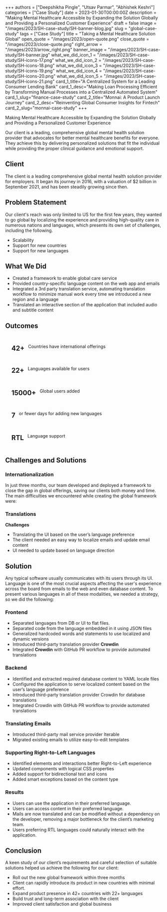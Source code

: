 +++
authors = ["Deepshikha Pingle", "Utsav Parmar", "Abhishek Keshri"]
categories = ["Case Study"]
date = 2023-01-30T00:00:00Z
description = "Making Mental Healthcare Accessible by Expanding the Solution Globally and Providing a Personalized Customer Experience"
draft = false
image = "/images/2023/SH-case-study/SH-banner-blog.jpg"
slug = "global-case-study"
tags = ["Case Study"]
title = "Taking a Mental Healthcare Solution Global"
open_quote = "/images/2023/open-quote.png"
close_quote = "/images/2023/close-quote.png"
right_arrow = "/images/2023/arrow_right.png"
banner_image = "/images/2023/SH-case-study/SH-banner.jpg"
what_we_did_icon_1 = "/images/2023/SH-case-study/SH-icons-17.png"
what_we_did_icon_2 = "/images/2023/SH-case-study/SH-icons-18.png"
what_we_did_icon_3 = "/images/2023/SH-case-study/SH-icons-19.png"
what_we_did_icon_4 = "/images/2023/SH-case-study/SH-icons-20.png"
what_we_did_icon_5 = "/images/2023/SH-case-study/SH-icons-21.png"
card_1_title="A Centralized System for a Leading Consumer Lending Bank"
card_1_desc="Making Loan Processing Efficient by Transforming Manual Processes into a Centralized Automated System"
card_1_slug="finance-case-study"
card_2_title="Monnai: A Product Launch Journey"
card_2_desc="Reinventing Global Consumer Insights for Fintech"
card_2_slug="monnai-case-study"
+++

Making Mental Healthcare Accessible by Expanding the Solution Globally and Providing a Personalized Customer Experience

Our client is a leading, comprehensive global mental health solution provider that advocates for better mental healthcare benefits for everyone. They achieve this by delivering personalized solutions that fit the individual while providing the proper clinical guidance and emotional support.

## Client

The client is a leading comprehensive global mental health solution provider for employers. It began its journey in 2016, with a valuation of $2 billion in September 2021, and has been steadily growing since then.

## Problem Statement

Our client's reach was only limited to US for the first few years, they wanted to go global by localizing the experience and providing high-quality care in numerous nations and languages, which presents its own set of challenges, including the following.

- Scalability
- Support for new countries
- Support for new languages

## What We Did

- Created a framework to enable global care service
- Provided country-specific language content on the web app and emails
- Integrated a 3rd party translation service, automating translation workflow to minimize manual work every time we introduced a new region and a language
- Translated an interactive section of the application that included audio and subtitle content

## Outcomes

<span style="display: flex;flex-direction: row;align-content: center;justify-content: flex-start;align-items: center; flex-wrap: wrap; margin-left: 20px;">
<h2 >42+</h2> &nbsp;&nbsp; Countries have international offerings
</span>

<span style="display: flex;flex-direction: row;align-content: center;justify-content: flex-start;align-items: center; flex-wrap: wrap; margin-left: 20px;">
<h2>22+</h2> &nbsp;&nbsp; Languages available for users
</span>

<span style="display: flex;flex-direction: row;align-content: center;justify-content: flex-start;align-items: center; flex-wrap: wrap; margin-left: 20px;">
<h2>15000+</h2> &nbsp;&nbsp; Global users added
</span>

<span style="display: flex;flex-direction: row;align-content: center;justify-content: flex-start;align-items: center; flex-wrap: wrap; margin-left: 20px;">
<h2>7</h2> &nbsp;&nbsp; or fewer days for adding new languages
</span>

<span style="display: flex;flex-direction: row;align-content: center;justify-content: flex-start;align-items: center; flex-wrap: wrap; margin-left: 20px;">
<h2>RTL</h2> &nbsp;&nbsp; Language support
</span>

## Challenges and Solutions

### Internationalization

In just three months, our team developed and deployed a framework to close the gap in global offerings, saving our clients both money and time. The main difficulties we encountered while creating the global framework were:

### Translations

**Challenges**

- Translating the UI based on the user’s language preference
- The client needed an easy way to localize emails and update email content
- UI needed to update based on language direction

## Solution

Any typical software usually communicates with its users through its UI.
Language is one of the most crucial aspects affecting the user's experience across the board from emails to the web and even database content. To present various languages in all of these modalities, we needed a strategy, so we did the following:

### Frontend

- Separated languages from DB or UI to flat files.
- Separated code from the language embedded in it using JSON files
- Generalized hardcoded words and statements to use localized and dynamic versions
- Introduced third-party translation provider **Crowdin**
- Integrated **Crowdin** with GitHub PR workflow to provide automated translations

### Backend

- Identified and extracted required database content to YAML locale files
- Configured the application to serve localized content based on the user’s language preference
- Introduced third-party translation provider Crowdin for database translations
- Integrated Crowdin with GitHub PR workflow to provide automated translations

### Translating Emails

- Introduced third-party mail service provider Iterable
- Migrated existing emails to utilize easy-to-edit templates

### Supporting Right-to-Left Languages

- Identified elements and interactions better Right-to-Left experience
- Updated components with logical CSS properties
- Added support for bidirectional text and icons
- Added smart exceptions based on the content type

### Results

- Users can use the application in their preferred language.
- Users can access content in their preferred language.
- Mails are now translated and can be modified without a dependency on the developer, removing a major bottleneck for the client’s marketing team.
- Users preferring RTL languages could naturally interact with the application.

## Conclusion

A keen study of our client’s requirements and careful selection of suitable solutions helped us achieve the following for our client:

- Roll out the new global framework within three months
- Client can rapidly introduce its product in new countries with minimal effort.
- Expand product presence in 42+ countries with 22+ languages
- Build trust and long-term association with the client
- Improved client satisfaction and global business
